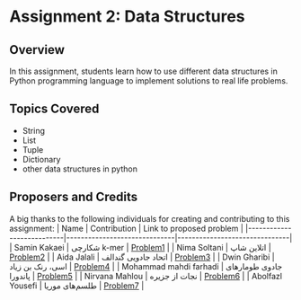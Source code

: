 # Assignment 2: Data Structures

## Overview
In this assignment, students learn how to use different data structures in Python programming language to implement solutions to real life problems.

## Topics Covered
- String
- List
- Tuple
- Dictionary
- other data structures in python

## Proposers and Credits
A big thanks to the following individuals for creating and contributing to this assignment:
| Name                      | Contribution                 | Link to proposed problem      |
|---------------------------|------------------------------|-------------------------------|
| Samin Kakaei              | شکارچی k-mer                 | [Problem1](/1/)               |
| Nima Soltani              | اتلاین شاپ                    | [Problem2](/2/)               |
| Aida Jalali               | اتحاد جادویی گندالف          | [Problem3](/3/)               |
| Dwin Gharibi              | اسی، رنک بن زیاد             | [Problem4](/4/)               |
| Mohammad mahdi farhadi    | جادوی طومارهای پاندورا       | [Problem5](/5/)               |
| Nirvana Mahlou            | نجات از جزیره                | [Problem6](/6/)               |
| Abolfazl Yousefi          | طلسم‌های موریا                | [Problem7](/7/)               |